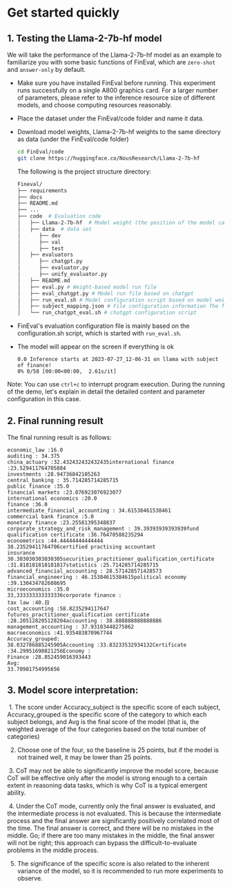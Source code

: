 # Get started quickly

## 1. Testing the Llama-2-7b-hf model

We will take the performance of the Llama-2-7b-hf model as an example to familiarize you with some basic functions of FinEval, which are `zero-shot` and `answer-only` by default.

- Make sure you have installed FinEval before running. This experiment runs successfully on a single A800 graphics card. For a larger number of parameters, please refer to the inference resource size of different models, and choose computing resources reasonably.

- Place the dataset under the FinEval/code folder and name it data.

- Download model weights, Llama-2-7b-hf weights to the same directory as data (under the FinEval/code folder)

  ```bash
  cd FinEval/code
  git clone https://huggingface.co/NousResearch/Llama-2-7b-hf
  ```

  The following is the project structure directory:

  ```bash
  Fineval/
  ├── requirements
  ├── docs
  ├── README.md
  ├── ...
  ├── code  # Evaluation code
  │   ├── Llama-2-7b-hf  # Model weight (the position of the model can be placed arbitrarily, just change the model_path to the absolute address of the model weight in the run_eval.sh file)
  │   ├── data  # data set
  │	     ├── dev 
  │	     ├── val 
  │	     ├── test
  │   ├── evaluators
  │	     ├── chatgpt.py
  │	     ├── evaluator.py
  │	     ├── unify_evaluator.py
  │   ├── README.md
  │   ├── eval.py # Weight-based model run file
  │   ├── eval_chatgpt.py # Model run file based on chatgpt
  │   ├── run_eval.sh # Model configuration script based on model weights
  │   ├── subject_mapping.json # File configuration information The file name corresponds to the file name under data
  │   └── run_chatgpt_eval.sh # chatgpt configuration script
  ```

- FinEval's evaluation configuration file is mainly based on the configuration.sh script, which is started with `run_eval.sh`.

- The model will appear on the screen if everything is ok

  ```
  0.0 Inference starts at 2023-07-27_12-06-31 on llama with subject of finance!
  0% 0/58 [00:00<00:00,  2.61s/it]
  ```

Note: You can use `ctrl+c` to interrupt program execution. During the running of the demo, let's explain in detail the detailed content and parameter configuration in this case.

## 2. Final running result

The final running result is as follows:

```
economic_law :16.0
auditing : 34.375
china_actuary :32.432432432432435international finance :23.529411764705884
investments :28.94736842105263
central_banking : 35.714285714285715
public finance :35.0
financial markets :23.076923076923077
international economics :20.0
finance :36.0
intermediate_financial_accounting : 34.61538461538461
commercial bank finance :5.0
monetary finance :23.25581395348837
corporate_strategy_and_risk_management : 39.39393939393939fund qualification certificate :36.76470588235294
econometrics :44.44444444444444
38.23529411764706certified practising accountant 
insurance 30.303030303030305securities_practitioner_qualification_certificate :31.818181818181817statistics :25.714285714285715
advanced_financial_accounting : 28.571428571428573
financial_engineering : 46.15384615384615political economy :39.130434782608695
microeconomics :35.0
33,333333333333336corporate finance :
tax law :40.日
cost_accounting :58.8235294117647
futures_practitioner_qualification certificate :28.205128205128204accounting : 38.888888888888886
management_accounting : 37.93103448275862
macroeconomics :41.935483870967744
Accuracy_grouped:
38.032786885245905Accounting :33.83233532934132Certificate :34.29951690821256Economy :
Finance :28.852459016393443
Avg:
33.70981754995656
```

## 3. Model score interpretation:

​ 1. The score under Accuracy_subject is the specific score of each subject, Accuracy_grouped is the specific score of the category to which each subject belongs, and Avg is the final score of the model (that is, the weighted average of the four categories based on the total number of categories)

2. Choose one of the four, so the baseline is 25 points, but if the model is not trained well, it may be lower than 25 points.

​ 3. CoT may not be able to significantly improve the model score, because CoT will be effective only after the model is strong enough to a certain extent in reasoning data tasks, which is why CoT is a typical emergent ability.

​ 4. Under the CoT mode, currently only the final answer is evaluated, and the intermediate process is not evaluated. This is because the intermediate process and the final answer are significantly positively correlated most of the time. The final answer is correct, and there will be no mistakes in the middle. Go; if there are too many mistakes in the middle, the final answer will not be right; this approach can bypass the difficult-to-evaluate problems in the middle process.

5. The significance of the specific score is also related to the inherent variance of the model, so it is recommended to run more experiments to observe.
